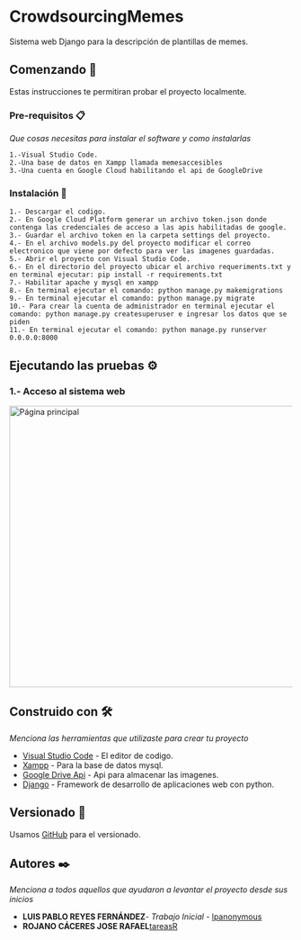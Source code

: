 # CrowdsourcingMemes

Sistema web Django para la descripción de plantillas de memes.

## Comenzando 🚀

Estas instrucciones te permitiran probar el proyecto localmente.


### Pre-requisitos 📋

_Que cosas necesitas para instalar el software y como instalarlas_

```
1.-Visual Studio Code.
2.-Una base de datos en Xampp llamada memesaccesibles
3.-Una cuenta en Google Cloud habilitando el api de GoogleDrive
```

### Instalación 🔧

```
1.- Descargar el codigo.
2.- En Google Cloud Platform generar un archivo token.json donde contenga las credenciales de acceso a las apis habilitadas de google.
3.- Guardar el archivo token en la carpeta settings del proyecto.
4.- En el archivo models.py del proyecto modificar el correo electronico que viene por defecto para ver las imagenes guardadas.
5.- Abrir el proyecto con Visual Studio Code.
6.- En el directorio del proyecto ubicar el archivo requeriments.txt y en terminal ejecutar: pip install -r requirements.txt
7.- Habilitar apache y mysql en xampp
8.- En terminal ejecutar el comando: python manage.py makemigrations
9.- En terminal ejecutar el comando: python manage.py migrate
10.- Para crear la cuenta de administrador en terminal ejecutar el comando: python manage.py createsuperuser e ingresar los datos que se piden
11.- En terminal ejecutar el comando: python manage.py runserver 0.0.0.0:8000
```

## Ejecutando las pruebas ⚙️
<h3>1.- Acceso al sistema web</h3>
<img src="https://drive.google.com/drive/u/0/folders/13XrL23zjLTnv5Ppn06Abelkh73x9LQvP" alt="Página principal" width=800px height=500px/>

   
## Construido con 🛠️

_Menciona las herramientas que utilizaste para crear tu proyecto_

* [Visual Studio Code](https://code.visualstudio.com/download) - El editor de codigo.
* [Xampp](https://www.apachefriends.org/download.html) - Para la base de datos mysql.
* [Google Drive Api](https://developers.google.com/drive) - Api para almacenar las imagenes.
* [Django](https://www.djangoproject.com/) - Framework de desarrollo de aplicaciones web con python.

## Versionado 📌

Usamos [GitHub](https://github.com/lpanonymous/CrowdAccessibleMemes.git) para el versionado.

## Autores ✒️

_Menciona a todos aquellos que ayudaron a levantar el proyecto desde sus inicios_

* **LUIS PABLO REYES FERNÁNDEZ**- *Trabajo Inicial* - [lpanonymous](https://github.com/lpanonymous/MemesToText.git)
* **ROJANO CÁCERES JOSE RAFAEL**[tareasR](https://github.com/tareasR)

